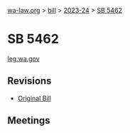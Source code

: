 [wa-law.org](/) > [bill](/bill/) > [2023-24](/bill/2023-24/) > [SB 5462](/bill/2023-24/sb/5462/)

# SB 5462
[leg.wa.gov](https://app.leg.wa.gov/billsummary?BillNumber=5462&Year=2023&Initiative=false)

## Revisions
* [Original Bill](1/)

## Meetings